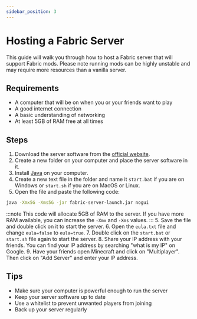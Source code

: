 ```yaml
---
sidebar_position: 3
---
```


# Hosting a Fabric Server
This guide will walk you through how to host a Fabric server that will support Fabric mods. Please note running mods can be highly unstable and may require more resources than a vanilla server.

## Requirements
- A computer that will be on when you or your friends want to play
- A good internet connection
- A basic understanding of networking
- At least 5GB of RAM free at all times

## Steps
1. Download the server software from the [official website](https://fabricmc.net/use/server/).
2. Create a new folder on your computer and place the server software in it.
3. Install [Java](/installing-java) on your computer.
3. Create a new text file in the folder and name it `start.bat` if you are on Windows or `start.sh` if you are on MacOS or Linux.
4. Open the file and paste the following code:
```bash
java -Xmx5G -Xms5G -jar fabric-server-launch.jar nogui
```
:::note
This code will allocate 5GB of RAM to the server. If you have more RAM available, you can increase the `-Xmx` and `-Xms` values.
:::
5. Save the file and double click on it to start the server.
6. Open the `eula.txt` file and change `eula=false` to `eula=true`.
7. Double click on the `start.bat` or `start.sh` file again to start the server.
8. Share your IP address with your friends. You can find your IP address by searching "what is my IP" on Google.
9. Have your friends open Minecraft and click on "Multiplayer". Then click on "Add Server" and enter your IP address.

## Tips
- Make sure your computer is powerful enough to run the server
- Keep your server software up to date
- Use a whitelist to prevent unwanted players from joining
- Back up your server regularly